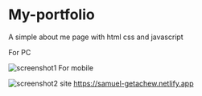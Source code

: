# My-portfolio
A simple about me page with html css and javascript


For PC



![screenshot1](https://github.com/Samuel109331/My-portfolio/assets/60266765/63a5ff73-67c3-4b3c-86f6-7c2abcbc78d3)
For mobile


![screenshot2](https://github.com/Samuel109331/My-portfolio/assets/60266765/f3f1b68f-6b94-4c51-b8ba-5ee327b15bac)
site  https://samuel-getachew.netlify.app
